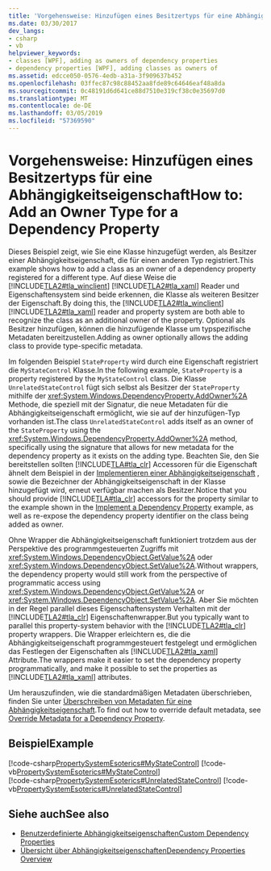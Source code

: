 ```yaml
---
title: 'Vorgehensweise: Hinzufügen eines Besitzertyps für eine Abhängigkeitseigenschaft'
ms.date: 03/30/2017
dev_langs:
- csharp
- vb
helpviewer_keywords:
- classes [WPF], adding as owners of dependency properties
- dependency properties [WPF], adding classes as owners of
ms.assetid: edcce050-0576-4edb-a31a-3f909637b452
ms.openlocfilehash: 03ffec87c98c88452aa8fde89c64646eaf48a8da
ms.sourcegitcommit: 0c48191d6d641ce88d7510e319cf38c0e35697d0
ms.translationtype: MT
ms.contentlocale: de-DE
ms.lasthandoff: 03/05/2019
ms.locfileid: "57369590"
---
```

# <a name="how-to-add-an-owner-type-for-a-dependency-property"></a><span data-ttu-id="81630-102">Vorgehensweise: Hinzufügen eines Besitzertyps für eine Abhängigkeitseigenschaft</span><span class="sxs-lookup"><span data-stu-id="81630-102">How to: Add an Owner Type for a Dependency Property</span></span>
<span data-ttu-id="81630-103">Dieses Beispiel zeigt, wie Sie eine Klasse hinzugefügt werden, als Besitzer einer Abhängigkeitseigenschaft, die für einen anderen Typ registriert.</span><span class="sxs-lookup"><span data-stu-id="81630-103">This example shows how to add a class as an owner of a dependency property registered for a different type.</span></span> <span data-ttu-id="81630-104">Auf diese Weise die [!INCLUDE[TLA2#tla_winclient](../../../../includes/tla2sharptla-winclient-md.md)] [!INCLUDE[TLA2#tla_xaml](../../../../includes/tla2sharptla-xaml-md.md)] Reader und Eigenschaftensystem sind beide erkennen, die Klasse als weiteren Besitzer der Eigenschaft.</span><span class="sxs-lookup"><span data-stu-id="81630-104">By doing this, the [!INCLUDE[TLA2#tla_winclient](../../../../includes/tla2sharptla-winclient-md.md)] [!INCLUDE[TLA2#tla_xaml](../../../../includes/tla2sharptla-xaml-md.md)] reader and property system are both able to recognize the class as an additional owner of the property.</span></span> <span data-ttu-id="81630-105">Optional als Besitzer hinzufügen, können die hinzufügende Klasse um typspezifische Metadaten bereitzustellen.</span><span class="sxs-lookup"><span data-stu-id="81630-105">Adding as owner optionally allows the adding class to provide type-specific metadata.</span></span>  
  
 <span data-ttu-id="81630-106">Im folgenden Beispiel `StateProperty` wird durch eine Eigenschaft registriert die `MyStateControl` Klasse.</span><span class="sxs-lookup"><span data-stu-id="81630-106">In the following example, `StateProperty` is a property registered by the `MyStateControl` class.</span></span> <span data-ttu-id="81630-107">Die Klasse `UnrelatedStateControl` fügt sich selbst als Besitzer der `StateProperty` mithilfe der <xref:System.Windows.DependencyProperty.AddOwner%2A> Methode, die speziell mit der Signatur, die neue Metadaten für die Abhängigkeitseigenschaft ermöglicht, wie sie auf der hinzufügen-Typ vorhanden ist.</span><span class="sxs-lookup"><span data-stu-id="81630-107">The class `UnrelatedStateControl` adds itself as an owner of the `StateProperty` using the <xref:System.Windows.DependencyProperty.AddOwner%2A> method, specifically using the signature that allows for new metadata for the dependency property as it exists on the adding type.</span></span> <span data-ttu-id="81630-108">Beachten Sie, den Sie bereitstellen sollten [!INCLUDE[TLA#tla_clr](../../../../includes/tlasharptla-clr-md.md)] Accessoren für die Eigenschaft ähnelt dem Beispiel in der [Implementieren einer Abhängigkeitseigenschaft](how-to-implement-a-dependency-property.md) , sowie die Bezeichner der Abhängigkeitseigenschaft in der Klasse hinzugefügt wird, erneut verfügbar machen als Besitzer.</span><span class="sxs-lookup"><span data-stu-id="81630-108">Notice that you should provide [!INCLUDE[TLA#tla_clr](../../../../includes/tlasharptla-clr-md.md)] accessors for the property similar to the example shown in the [Implement a Dependency Property](how-to-implement-a-dependency-property.md) example, as well as re-expose the dependency property identifier on the class being added as owner.</span></span>  
  
 <span data-ttu-id="81630-109">Ohne Wrapper die Abhängigkeitseigenschaft funktioniert trotzdem aus der Perspektive des programmgesteuerten Zugriffs mit <xref:System.Windows.DependencyObject.GetValue%2A> oder <xref:System.Windows.DependencyObject.SetValue%2A>.</span><span class="sxs-lookup"><span data-stu-id="81630-109">Without wrappers, the dependency property would still work from the perspective of programmatic access using <xref:System.Windows.DependencyObject.GetValue%2A> or <xref:System.Windows.DependencyObject.SetValue%2A>.</span></span> <span data-ttu-id="81630-110">Aber Sie möchten in der Regel parallel dieses Eigenschaftensystem Verhalten mit der [!INCLUDE[TLA2#tla_clr](../../../../includes/tla2sharptla-clr-md.md)] Eigenschaftenwrapper.</span><span class="sxs-lookup"><span data-stu-id="81630-110">But you typically want to parallel this property-system behavior with the [!INCLUDE[TLA2#tla_clr](../../../../includes/tla2sharptla-clr-md.md)] property wrappers.</span></span> <span data-ttu-id="81630-111">Die Wrapper erleichtern es, die die Abhängigkeitseigenschaft programmgesteuert festgelegt und ermöglichen das Festlegen der Eigenschaften als [!INCLUDE[TLA2#tla_xaml](../../../../includes/tla2sharptla-xaml-md.md)] Attribute.</span><span class="sxs-lookup"><span data-stu-id="81630-111">The wrappers make it easier to set the dependency property programmatically, and make it possible to set the properties as [!INCLUDE[TLA2#tla_xaml](../../../../includes/tla2sharptla-xaml-md.md)] attributes.</span></span>  
  
 <span data-ttu-id="81630-112">Um herauszufinden, wie die standardmäßigen Metadaten überschrieben, finden Sie unter [Überschreiben von Metadaten für eine Abhängigkeitseigenschaft](how-to-override-metadata-for-a-dependency-property.md).</span><span class="sxs-lookup"><span data-stu-id="81630-112">To find out how to override default metadata, see [Override Metadata for a Dependency Property](how-to-override-metadata-for-a-dependency-property.md).</span></span>  
  
## <a name="example"></a><span data-ttu-id="81630-113">Beispiel</span><span class="sxs-lookup"><span data-stu-id="81630-113">Example</span></span>  
 [!code-csharp[PropertySystemEsoterics#MyStateControl](~/samples/snippets/csharp/VS_Snippets_Wpf/PropertySystemEsoterics/CSharp/SDKSampleLibrary/class1.cs#mystatecontrol)]
 [!code-vb[PropertySystemEsoterics#MyStateControl](~/samples/snippets/visualbasic/VS_Snippets_Wpf/PropertySystemEsoterics/visualbasic/sdksamplelibrary/class1.vb#mystatecontrol)]  
[!code-csharp[PropertySystemEsoterics#UnrelatedStateControl](~/samples/snippets/csharp/VS_Snippets_Wpf/PropertySystemEsoterics/CSharp/SDKSampleLibrary/class1.cs#unrelatedstatecontrol)]
[!code-vb[PropertySystemEsoterics#UnrelatedStateControl](~/samples/snippets/visualbasic/VS_Snippets_Wpf/PropertySystemEsoterics/visualbasic/sdksamplelibrary/class1.vb#unrelatedstatecontrol)]  
  
## <a name="see-also"></a><span data-ttu-id="81630-114">Siehe auch</span><span class="sxs-lookup"><span data-stu-id="81630-114">See also</span></span>
- [<span data-ttu-id="81630-115">Benutzerdefinierte Abhängigkeitseigenschaften</span><span class="sxs-lookup"><span data-stu-id="81630-115">Custom Dependency Properties</span></span>](custom-dependency-properties.md)
- [<span data-ttu-id="81630-116">Übersicht über Abhängigkeitseigenschaften</span><span class="sxs-lookup"><span data-stu-id="81630-116">Dependency Properties Overview</span></span>](dependency-properties-overview.md)
